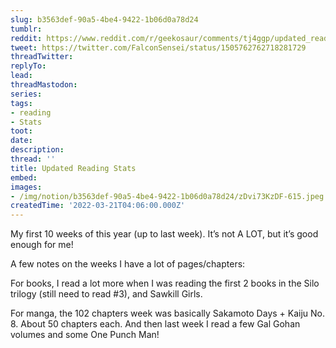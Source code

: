```yaml
---
slug: b3563def-90a5-4be4-9422-1b06d0a78d24
tumblr:
reddit: https://www.reddit.com/r/geekosaur/comments/tj4ggp/updated_reading_stats/
tweet: https://twitter.com/FalconSensei/status/1505762762718281729
threadTwitter:
replyTo:
lead:
threadMastodon:
series:
tags:
- reading
- Stats
toot:
date:
description:
thread: ''
title: Updated Reading Stats
embed:
images:
- /img/notion/b3563def-90a5-4be4-9422-1b06d0a78d24/zDvi73KzDF-615.jpeg
createdTime: '2022-03-21T04:06:00.000Z'
---
```


My first 10 weeks of this year (up to last week). It’s not A LOT, but it’s good enough for me!

A few notes on the weeks I have a lot of pages/chapters:

For books, I read a lot more when I was reading the first 2 books in the Silo trilogy (still need to read #3), and Sawkill Girls.

For manga, the 102 chapters week was basically Sakamoto Days + Kaiju No. 8. About 50 chapters each. And then last week I read a few Gal Gohan volumes and some One Punch Man!